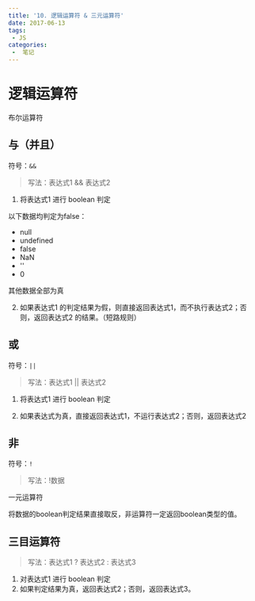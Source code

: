 ```yaml
---
title: '10. 逻辑运算符 & 三元运算符'
date: 2017-06-13
tags:
 - JS
categories:
 -  笔记
---
```


# 逻辑运算符 

布尔运算符

## 与（并且）

符号：`&&`

> 写法：表达式1 && 表达式2

1. 将表达式1 进行 boolean 判定

以下数据均判定为false：

- null
- undefined
- false
- NaN
- ''
- 0

其他数据全部为真

2. 如果表达式1 的判定结果为假，则直接返回表达式1，而不执行表达式2；否则，返回表达式2 的结果。（短路规则）

## 或

符号：`||`

> 写法：表达式1 || 表达式2

1. 将表达式1 进行 boolean 判定

2. 如果表达式为真，直接返回表达式1，不运行表达式2；否则，返回表达式2

## 非

符号：`!`

> 写法：!数据

一元运算符

将数据的boolean判定结果直接取反，非运算符一定返回boolean类型的值。

## 三目运算符

> 写法：表达式1 ? 表达式2 : 表达式3

1. 对表达式1 进行 boolean 判定
2. 如果判定结果为真，返回表达式2；否则，返回表达式3。
